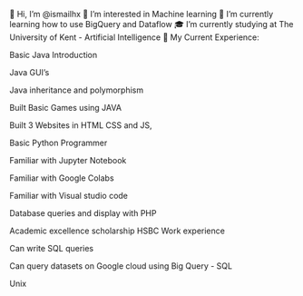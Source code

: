 👋 Hi, I’m @ismailhx
👀 I’m interested in Machine learning 
🌱 I’m currently learning how to use BigQuery and Dataflow
🎓 I’m currently studying at The University of Kent - Artificial Intelligence
📝 My Current Experience:

Basic Java Introduction

Java GUI’s

Java inheritance and polymorphism

Built Basic Games using JAVA


Built 3 Websites in HTML CSS and JS,


Basic Python Programmer


Familiar with Jupyter Notebook

Familiar with Google Colabs

Familiar with Visual studio code



Database queries and display with PHP


Academic excellence scholarship
HSBC Work experience

Can write SQL queries

Can query datasets on Google cloud using Big Query - SQL

Unix


<!---
ismailhx/ismailhx is a ✨ special ✨ repository because its `README.md` (this file) appears on your GitHub profile.
You can click the Preview link to take a look at your changes.
--->
